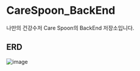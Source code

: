 # CareSpoon_BackEnd
나만의 건강수저 Care Spoon의 BackEnd 저장소입니다.

## ERD
![image](https://user-images.githubusercontent.com/79795051/218915976-75c0e30b-3768-4b66-9c52-bfb64019d814.png)
